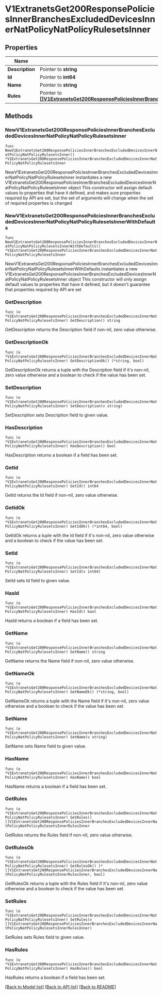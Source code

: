 # V1ExtranetsGet200ResponsePoliciesInnerBranchesExcludedDevicesInnerNatPolicyNatPolicyRulesetsInner

## Properties

Name | Type | Description | Notes
------------ | ------------- | ------------- | -------------
**Description** | Pointer to **string** |  | [optional] 
**Id** | Pointer to **int64** |  | [optional] 
**Name** | Pointer to **string** |  | [optional] 
**Rules** | Pointer to [**[]V1ExtranetsGet200ResponsePoliciesInnerBranchesExcludedDevicesInnerNatPolicyNatPolicyRulesetsInnerRulesInner**](V1ExtranetsGet200ResponsePoliciesInnerBranchesExcludedDevicesInnerNatPolicyNatPolicyRulesetsInnerRulesInner.md) |  | [optional] 

## Methods

### NewV1ExtranetsGet200ResponsePoliciesInnerBranchesExcludedDevicesInnerNatPolicyNatPolicyRulesetsInner

`func NewV1ExtranetsGet200ResponsePoliciesInnerBranchesExcludedDevicesInnerNatPolicyNatPolicyRulesetsInner() *V1ExtranetsGet200ResponsePoliciesInnerBranchesExcludedDevicesInnerNatPolicyNatPolicyRulesetsInner`

NewV1ExtranetsGet200ResponsePoliciesInnerBranchesExcludedDevicesInnerNatPolicyNatPolicyRulesetsInner instantiates a new V1ExtranetsGet200ResponsePoliciesInnerBranchesExcludedDevicesInnerNatPolicyNatPolicyRulesetsInner object
This constructor will assign default values to properties that have it defined,
and makes sure properties required by API are set, but the set of arguments
will change when the set of required properties is changed

### NewV1ExtranetsGet200ResponsePoliciesInnerBranchesExcludedDevicesInnerNatPolicyNatPolicyRulesetsInnerWithDefaults

`func NewV1ExtranetsGet200ResponsePoliciesInnerBranchesExcludedDevicesInnerNatPolicyNatPolicyRulesetsInnerWithDefaults() *V1ExtranetsGet200ResponsePoliciesInnerBranchesExcludedDevicesInnerNatPolicyNatPolicyRulesetsInner`

NewV1ExtranetsGet200ResponsePoliciesInnerBranchesExcludedDevicesInnerNatPolicyNatPolicyRulesetsInnerWithDefaults instantiates a new V1ExtranetsGet200ResponsePoliciesInnerBranchesExcludedDevicesInnerNatPolicyNatPolicyRulesetsInner object
This constructor will only assign default values to properties that have it defined,
but it doesn't guarantee that properties required by API are set

### GetDescription

`func (o *V1ExtranetsGet200ResponsePoliciesInnerBranchesExcludedDevicesInnerNatPolicyNatPolicyRulesetsInner) GetDescription() string`

GetDescription returns the Description field if non-nil, zero value otherwise.

### GetDescriptionOk

`func (o *V1ExtranetsGet200ResponsePoliciesInnerBranchesExcludedDevicesInnerNatPolicyNatPolicyRulesetsInner) GetDescriptionOk() (*string, bool)`

GetDescriptionOk returns a tuple with the Description field if it's non-nil, zero value otherwise
and a boolean to check if the value has been set.

### SetDescription

`func (o *V1ExtranetsGet200ResponsePoliciesInnerBranchesExcludedDevicesInnerNatPolicyNatPolicyRulesetsInner) SetDescription(v string)`

SetDescription sets Description field to given value.

### HasDescription

`func (o *V1ExtranetsGet200ResponsePoliciesInnerBranchesExcludedDevicesInnerNatPolicyNatPolicyRulesetsInner) HasDescription() bool`

HasDescription returns a boolean if a field has been set.

### GetId

`func (o *V1ExtranetsGet200ResponsePoliciesInnerBranchesExcludedDevicesInnerNatPolicyNatPolicyRulesetsInner) GetId() int64`

GetId returns the Id field if non-nil, zero value otherwise.

### GetIdOk

`func (o *V1ExtranetsGet200ResponsePoliciesInnerBranchesExcludedDevicesInnerNatPolicyNatPolicyRulesetsInner) GetIdOk() (*int64, bool)`

GetIdOk returns a tuple with the Id field if it's non-nil, zero value otherwise
and a boolean to check if the value has been set.

### SetId

`func (o *V1ExtranetsGet200ResponsePoliciesInnerBranchesExcludedDevicesInnerNatPolicyNatPolicyRulesetsInner) SetId(v int64)`

SetId sets Id field to given value.

### HasId

`func (o *V1ExtranetsGet200ResponsePoliciesInnerBranchesExcludedDevicesInnerNatPolicyNatPolicyRulesetsInner) HasId() bool`

HasId returns a boolean if a field has been set.

### GetName

`func (o *V1ExtranetsGet200ResponsePoliciesInnerBranchesExcludedDevicesInnerNatPolicyNatPolicyRulesetsInner) GetName() string`

GetName returns the Name field if non-nil, zero value otherwise.

### GetNameOk

`func (o *V1ExtranetsGet200ResponsePoliciesInnerBranchesExcludedDevicesInnerNatPolicyNatPolicyRulesetsInner) GetNameOk() (*string, bool)`

GetNameOk returns a tuple with the Name field if it's non-nil, zero value otherwise
and a boolean to check if the value has been set.

### SetName

`func (o *V1ExtranetsGet200ResponsePoliciesInnerBranchesExcludedDevicesInnerNatPolicyNatPolicyRulesetsInner) SetName(v string)`

SetName sets Name field to given value.

### HasName

`func (o *V1ExtranetsGet200ResponsePoliciesInnerBranchesExcludedDevicesInnerNatPolicyNatPolicyRulesetsInner) HasName() bool`

HasName returns a boolean if a field has been set.

### GetRules

`func (o *V1ExtranetsGet200ResponsePoliciesInnerBranchesExcludedDevicesInnerNatPolicyNatPolicyRulesetsInner) GetRules() []V1ExtranetsGet200ResponsePoliciesInnerBranchesExcludedDevicesInnerNatPolicyNatPolicyRulesetsInnerRulesInner`

GetRules returns the Rules field if non-nil, zero value otherwise.

### GetRulesOk

`func (o *V1ExtranetsGet200ResponsePoliciesInnerBranchesExcludedDevicesInnerNatPolicyNatPolicyRulesetsInner) GetRulesOk() (*[]V1ExtranetsGet200ResponsePoliciesInnerBranchesExcludedDevicesInnerNatPolicyNatPolicyRulesetsInnerRulesInner, bool)`

GetRulesOk returns a tuple with the Rules field if it's non-nil, zero value otherwise
and a boolean to check if the value has been set.

### SetRules

`func (o *V1ExtranetsGet200ResponsePoliciesInnerBranchesExcludedDevicesInnerNatPolicyNatPolicyRulesetsInner) SetRules(v []V1ExtranetsGet200ResponsePoliciesInnerBranchesExcludedDevicesInnerNatPolicyNatPolicyRulesetsInnerRulesInner)`

SetRules sets Rules field to given value.

### HasRules

`func (o *V1ExtranetsGet200ResponsePoliciesInnerBranchesExcludedDevicesInnerNatPolicyNatPolicyRulesetsInner) HasRules() bool`

HasRules returns a boolean if a field has been set.


[[Back to Model list]](../README.md#documentation-for-models) [[Back to API list]](../README.md#documentation-for-api-endpoints) [[Back to README]](../README.md)


